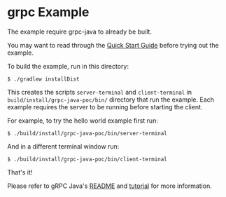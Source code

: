 
grpc Example
==============================================

The example require grpc-java to already be built. 

You may want to read through the
[Quick Start Guide](https://grpc.io/docs/quickstart/java.html)
before trying out the example.

To build the example, run in this directory:

```
$ ./gradlew installDist
```

This creates the scripts `server-terminal` and `client-terminal` in
`build/install/grpc-java-poc/bin/` directory that run the example. Each
example requires the server to be running before starting the client.

For example, to try the hello world example first run:

```
$ ./build/install/grpc-java-poc/bin/server-terminal
```

And in a different terminal window run:

```
$ ./build/install/grpc-java-poc/bin/client-terminal
```


That's it!

Please refer to gRPC Java's [README](../README.md) and
[tutorial](https://grpc.io/docs/tutorials/basic/java.html) for more
information.


